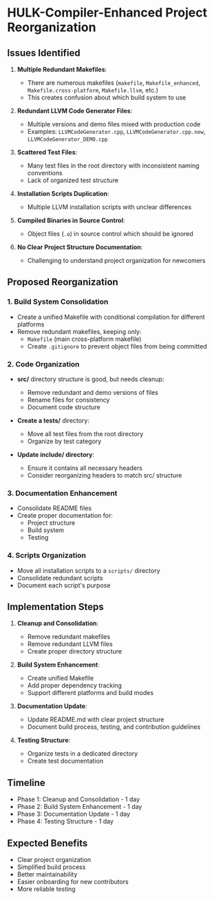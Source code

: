 # HULK-Compiler-Enhanced Project Reorganization

## Issues Identified

1. **Multiple Redundant Makefiles**:
   - There are numerous makefiles (`makefile`, `Makefile_enhanced`, `Makefile.cross-platform`, `Makefile.llvm`, etc.)
   - This creates confusion about which build system to use

2. **Redundant LLVM Code Generator Files**:
   - Multiple versions and demo files mixed with production code
   - Examples: `LLVMCodeGenerator.cpp`, `LLVMCodeGenerator.cpp.new`, `LLVMCodeGenerator_DEMO.cpp`

3. **Scattered Test Files**:
   - Many test files in the root directory with inconsistent naming conventions
   - Lack of organized test structure

4. **Installation Scripts Duplication**:
   - Multiple LLVM installation scripts with unclear differences

5. **Compiled Binaries in Source Control**:
   - Object files (`.o`) in source control which should be ignored

6. **No Clear Project Structure Documentation**:
   - Challenging to understand project organization for newcomers

## Proposed Reorganization

### 1. Build System Consolidation

- Create a unified Makefile with conditional compilation for different platforms
- Remove redundant makefiles, keeping only:
  - `Makefile` (main cross-platform makefile)
  - Create `.gitignore` to prevent object files from being committed

### 2. Code Organization

- **src/** directory structure is good, but needs cleanup:
  - Remove redundant and demo versions of files
  - Rename files for consistency
  - Document code structure

- **Create a tests/** directory:
  - Move all test files from the root directory
  - Organize by test category

- **Update include/ directory**:
  - Ensure it contains all necessary headers
  - Consider reorganizing headers to match src/ structure

### 3. Documentation Enhancement

- Consolidate README files
- Create proper documentation for:
  - Project structure
  - Build system
  - Testing

### 4. Scripts Organization

- Move all installation scripts to a `scripts/` directory
- Consolidate redundant scripts
- Document each script's purpose

## Implementation Steps

1. **Cleanup and Consolidation**:
   - Remove redundant makefiles
   - Remove redundant LLVM files
   - Create proper directory structure

2. **Build System Enhancement**:
   - Create unified Makefile
   - Add proper dependency tracking
   - Support different platforms and build modes

3. **Documentation Update**:
   - Update README.md with clear project structure
   - Document build process, testing, and contribution guidelines

4. **Testing Structure**:
   - Organize tests in a dedicated directory
   - Create test documentation

## Timeline

- Phase 1: Cleanup and Consolidation - 1 day
- Phase 2: Build System Enhancement - 1 day
- Phase 3: Documentation Update - 1 day
- Phase 4: Testing Structure - 1 day

## Expected Benefits

- Clear project organization
- Simplified build process
- Better maintainability
- Easier onboarding for new contributors
- More reliable testing
